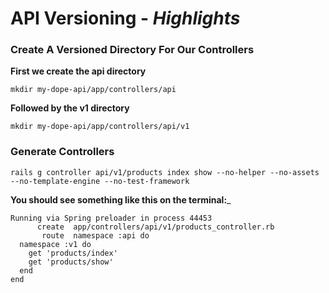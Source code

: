 # API Versioning - _Highlights_

### Create A Versioned Directory For Our Controllers

__First we create the api directory__
```
mkdir my-dope-api/app/controllers/api
```

__Followed by the v1 directory__
```
mkdir my-dope-api/app/controllers/api/v1
```

### Generate Controllers
```
rails g controller api/v1/products index show --no-helper --no-assets --no-template-engine --no-test-framework
```

__You should see something like this on the terminal:___

```
Running via Spring preloader in process 44453
      create  app/controllers/api/v1/products_controller.rb
       route  namespace :api do
  namespace :v1 do
    get 'products/index'
    get 'products/show'
  end
end
```